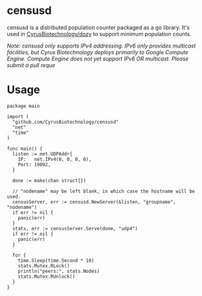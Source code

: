 # censusd

censusd is a distributed population counter packaged as a go library. It's used
in [CyrusBiotechnology/dozy](github.com/CyrusBiotechnology/dozy) to support
minimum population counts.

*Note: censusd only supports IPv4 addressing. IPv6 only provides multicast
facilities, but Cyrus Biotechnology deploys primarily to Google Compute Engine.
Compute Engine does not yet support IPv6 OR multicast. Please submit a pull
reque*

# Usage

    package main

    import (
      "github.com/CyrusBiotechnology/censusd"
      "net"
      "time"
    )

    func main() {
      listen := net.UDPAddr{
        IP:   net.IPv4(0, 0, 0, 0),
        Port: 19092,
      }

      done := make(chan struct{})

      // "nodename" may be left blank, in which case the hostname will be used.
      censusServer, err := censusd.NewServer(&listen, "groupname", "nodename")
      if err != nil {
        panic(err)
      }
      stats, err := censusServer.Serve(done, "udp4")
      if err != nil {
        panic(err)
      }

      for {
        time.Sleep(time.Second * 10)
        stats.Mutex.RLock()
        println("peers:", stats.Nodes)
        stats.Mutex.RUnlock()
      }
    }

